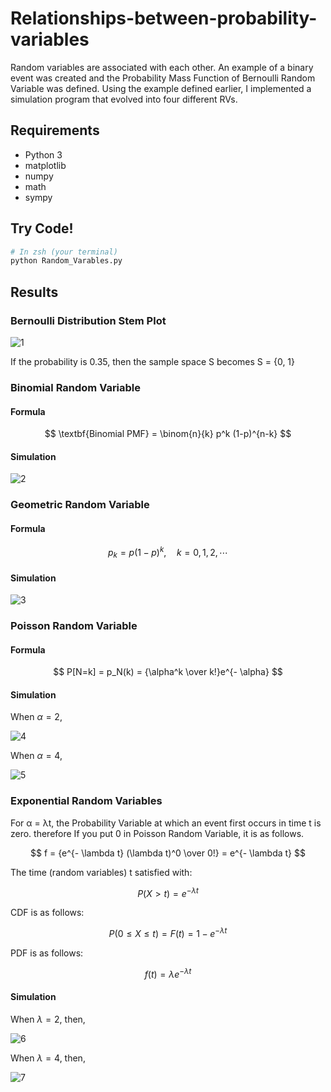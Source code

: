 # Relationships-between-probability-variables

Random variables are associated with each other. An example of a binary event was created and the Probability Mass Function of Bernoulli Random Variable was defined. Using the example defined earlier, I implemented a simulation program that evolved into four different RVs.

## Requirements

* Python 3
* matplotlib
* numpy
* math
* sympy

## Try Code!
``` zsh
# In zsh (your terminal)
python Random_Varables.py
```  

## Results
### Bernoulli Distribution Stem Plot

![1](https://user-images.githubusercontent.com/17807597/117300702-c78a2d80-aeb4-11eb-8520-04c6e9828163.png)

If the probability is 0.35, then the sample space S becomes S = {0, 1}

### Binomial Random Variable

#### Formula

$$
\textbf{Binomial PMF} = \binom{n}{k} p^k (1-p)^{n-k}
$$

#### Simulation

![2](https://user-images.githubusercontent.com/17807597/117301704-de7d4f80-aeb5-11eb-89cb-7ddd4bb161cc.png)

### Geometric Random Variable

#### Formula

$$
p_k = p (1-p)^k, \quad k = 0, 1, 2, \cdots
$$

#### Simulation

![3](https://user-images.githubusercontent.com/17807597/117302159-4b90e500-aeb6-11eb-9cca-3e1379fc2999.png)

### Poisson Random Variable

#### Formula

$$
P[N=k] = p_N(k) = {\alpha^k \over k!}e^{- \alpha}
$$

#### Simulation

When $\alpha = 2$,

![4](https://user-images.githubusercontent.com/17807597/117303475-b0007400-aeb7-11eb-9bfc-457e32a0642d.png)

When $\alpha = 4$,

![5](https://user-images.githubusercontent.com/17807597/117303608-db835e80-aeb7-11eb-8c87-0115212c1211.png)

### Exponential Random Variables

For α = λt, the Probability Variable at which an event first occurs in time t is zero. therefore If you put 0 in Poisson Random Variable, it is as follows.

$$
f = {e^{- \lambda t} (\lambda t)^0 \over 0!} = e^{- \lambda t}
$$

The time (random variables) t satisfied with:

$$
P(X>t) = e^{- \lambda t}
$$

CDF is as follows:

$$
P(0\leq X \leq t) = F(t) = 1- e^{- \lambda t} 
$$

PDF is as follows:

$$
f(t) = \lambda e^{- \lambda t}
$$

#### Simulation

When $\lambda = 2$, then,

![6](https://user-images.githubusercontent.com/17807597/117304984-4b461900-aeb9-11eb-8220-61681459051a.png)

When $\lambda = 4$, then,

![7](https://user-images.githubusercontent.com/17807597/117305155-729ce600-aeb9-11eb-9b63-68d58a79368d.png)
